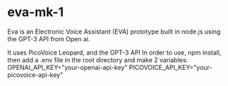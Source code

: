 # eva-mk-1

Eva is an Electronic Voice Assistant (EVA) prototype built in node.js using the GPT-3 API from Open ai.

It uses PicoVoice Leopard, and the GPT-3 API
In order to use, npm install, then add a .env file in the root directory and make 2 variables:
OPENAI_API_KEY="your-openai-api-key"
PICOVOICE_API_KEY="your-picovoice-api-key"
